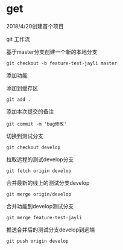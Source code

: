 # get
2018/4/20创建首个项目


git 工作流

基于master分支创建一个新的本地分支

```git
git checkout -b feature-test-jayli master
```

添加功能

添加到缓存区

```git
git add .
```

添加本次提交的备注

```git
git commit -m 'bug修改'
```

切换到测试分支

```git
git checkout develop
```

拉取远程的测试develop分支

```git
git fetch origin develop
```

合并最新的线上的测试分支develop

```git
git merge origin/develop
```

合并功能到develop测试分支

```git
git merge feature-test-jayli
```

推送合并后的测试分支develop到远端

```git
git push origin develop
```